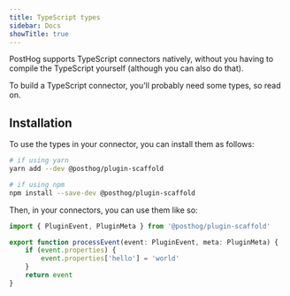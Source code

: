 ```yaml
---
title: TypeScript types 
sidebar: Docs
showTitle: true
---
```


PostHog supports TypeScript connectors natively, without you having to compile the TypeScript yourself (although you can also do that).

To build a TypeScript connector, you'll probably need some types, so read on.
## Installation

To use the types in your connector, you can install them as follows:

```bash
# if using yarn
yarn add --dev @posthog/plugin-scaffold

# if using npm
npm install --save-dev @posthog/plugin-scaffold
``` 

Then, in your connectors, you can use them like so:

```typescript
import { PluginEvent, PluginMeta } from '@posthog/plugin-scaffold'

export function processEvent(event: PluginEvent, meta: PluginMeta) {
    if (event.properties) {
        event.properties['hello'] = 'world'
    }
    return event
}
```